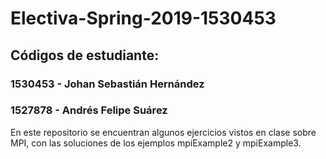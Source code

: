 # Electiva-Spring-2019-1530453

## Códigos de estudiante:
### 1530453 - Johan Sebastián Hernández
### 1527878 - Andrés Felipe Suárez

En este repositorio se encuentran algunos ejercicios vistos en clase sobre MPI, con las soluciones de los ejemplos mpiExample2 y mpiExample3.
